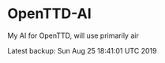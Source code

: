 # OpenTTD-AI
My AI for OpenTTD, will use primarily air

Latest backup: Sun Aug 25 18:41:01 UTC 2019

